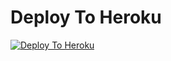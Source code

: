 
# Deploy To Heroku

[![Deploy To Heroku](https://www.herokucdn.com/deploy/button.svg)](https://heroku.com/deploy?template=https://github.com/Gvishal82/New_Txt_Random)
